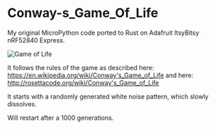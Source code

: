 # Conway-s_Game_Of_Life

My original MicroPython code ported to Rust on Adafruit ItsyBitsy nRF52840 Express.

![Game of Life](conway.gif)

It follows the rules of the game as described here: https://en.wikipedia.org/wiki/Conway's_Game_of_Life
and here: http://rosettacode.org/wiki/Conway's_Game_of_Life

It starts with a randomly generated white noise pattern, which slowly dissolves.

Will restart after a 1000 generations.




